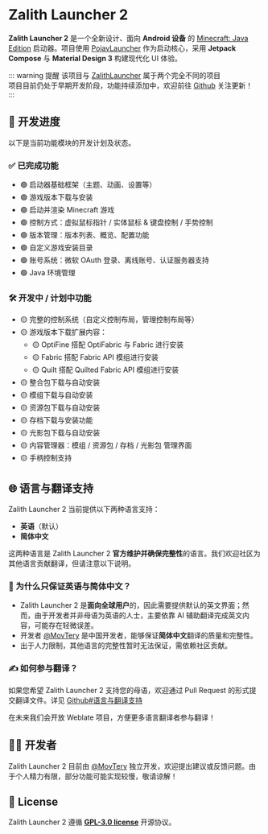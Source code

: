 # Zalith Launcher 2

**Zalith Launcher 2** 是一个全新设计、面向 **Android 设备** 的 [Minecraft: Java Edition](https://www.minecraft.net/) 启动器。项目使用 [PojavLauncher](https://github.com/PojavLauncherTeam/PojavLauncher/tree/v3_openjdk/app_pojavlauncher/src/main/jni) 作为启动核心，采用 **Jetpack Compose** 与 **Material Design 3** 构建现代化 UI 体验。  

::: warning 提醒
该项目与 [ZalithLauncher](/docs/projects/zl1) 属于两个完全不同的项目  
项目目前仍处于早期开发阶段，功能持续添加中，欢迎前往 [Github](https://github.com/ZalithLauncher/ZalithLauncher2) 关注更新！  
:::




## 📅 开发进度

以下是当前功能模块的开发计划及状态。

### ✅ 已完成功能

* 🟢 启动器基础框架（主题、动画、设置等）
* 🟢 游戏版本下载与安装  
* 🟢 启动并渲染 Minecraft 游戏
* 🟢 控制方式：虚拟鼠标指针 / 实体鼠标 & 键盘控制 / 手势控制
* 🟢 版本管理：版本列表、概览、配置功能
* 🟢 自定义游戏安装目录
* 🟢 账号系统：微软 OAuth 登录、离线账号、认证服务器支持
* 🟢 Java 环境管理

### 🛠️ 开发中 / 计划中功能

* 🟡 完整的控制系统（自定义控制布局，管理控制布局等）
* 🟡 游戏版本下载扩展内容：
  - 🟡 OptiFine 搭配 OptiFabric 与 Fabric 进行安装
  - 🟡 Fabric 搭配 Fabric API 模组进行安装
  - 🟡 Quilt 搭配 Quilted Fabric API 模组进行安装
* 🟡 整合包下载与自动安装
* 🟡 模组下载与自动安装
* 🟡 资源包下载与自动安装
* 🟡 存档下载与安装功能
* 🟡 光影包下载与自动安装
* 🟡 内容管理器：模组 / 资源包 / 存档 / 光影包 管理界面
* 🟡 手柄控制支持



## 🌐 语言与翻译支持

Zalith Launcher 2 当前提供以下两种语言支持：

* **英语**（默认）
* **简体中文**

这两种语言是 Zalith Launcher 2 **官方维护并确保完整性**的语言。我们欢迎社区为其他语言贡献翻译，但请注意以下说明。

### 📌 为什么只保证英语与简体中文？

* Zalith Launcher 2 是**面向全球用户**的，因此需要提供默认的英文界面；然而，由于开发者并非母语为英语的人士，主要依靠 AI 辅助翻译完成英文内容，可能存在轻微误差。
* 开发者 [@MovTery](https://github.com/MovTery) 是中国开发者，能够保证**简体中文**翻译的质量和完整性。
* 出于人力限制，其他语言的完整性暂时无法保证，需依赖社区贡献。

### ✍️ 如何参与翻译？

如果您希望 Zalith Launcher 2 支持您的母语，欢迎通过 Pull Request 的形式提交翻译文件。详见 [Github#语言与翻译支持](https://github.com/ZalithLauncher/ZalithLauncher2/blob/main/README_ZH_CN.md#-%E8%AF%AD%E8%A8%80%E4%B8%8E%E7%BF%BB%E8%AF%91%E6%94%AF%E6%8C%81)

在未来我们会开放 Weblate 项目，方便更多语言翻译者参与翻译！




## 👨‍💻 开发者

Zalith Launcher 2 目前由 [@MovTery](https://github.com/MovTery) 独立开发，欢迎提出建议或反馈问题。由于个人精力有限，部分功能可能实现较慢，敬请谅解！





## 📜 License

Zalith Launcher 2 遵循 **[GPL-3.0 license](https://github.com/ZalithLauncher/ZalithLauncher2/blob/main/LICENSE)** 开源协议。